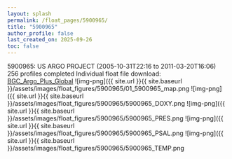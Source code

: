 ```yaml
---
layout: splash
permalink: /float_pages/5900965/
title: "5900965"
author_profile: false
last_created_on: 2025-09-26
toc: false
---
```

 
5900965: US ARGO PROJECT (2005-10-31T22:16 to 2011-03-20T16:06)
256 profiles completed
Individual float file download: [BGC_Argo_Plus_Global](https://ftp.soest.hawaii.edu/bgc_argo_plus/Individual_Floats/outliers_removed/5900965_Sprof_processed.nc)
![img-png]({{ site.url }}{{ site.baseurl }}/assets/images/float_figures/5900965/01_5900965_map.png
![img-png]({{ site.url }}{{ site.baseurl }}/assets/images/float_figures/5900965/5900965_DOXY.png
![img-png]({{ site.url }}{{ site.baseurl }}/assets/images/float_figures/5900965/5900965_PRES.png
![img-png]({{ site.url }}{{ site.baseurl }}/assets/images/float_figures/5900965/5900965_PSAL.png
![img-png]({{ site.url }}{{ site.baseurl }}/assets/images/float_figures/5900965/5900965_TEMP.png
